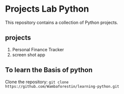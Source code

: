 # Projects Lab Python

This repository contains a collection of Python projects.

## projects

1. Personal Finance Tracker
2. screen shot app

## To learn the Basis of python

Clone the repository: `git clone https://github.com/Wambaforestin/learning-python.git`
